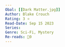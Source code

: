 ```yaml
---
Obal: [[Dark Matter.jpg]]
Author: Blake Crouch
Rating: 3 ⭐
Read-Date: Sep 15 2023
Series: 
Genre: Sci-Fi, Mystery
Re-reads: 🔁0
---
```


